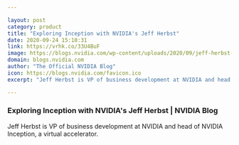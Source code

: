```yaml
---

layout: post
category: product
title: "Exploring Inception with NVIDIA's Jeff Herbst"
date: 2020-09-24 15:10:31
link: https://vrhk.co/33U4BuF
image: https://blogs.nvidia.com/wp-content/uploads/2020/09/jeff-herbst-scaled.jpg
domain: blogs.nvidia.com
author: "The Official NVIDIA Blog"
icon: https://blogs.nvidia.com/favicon.ico
excerpt: "Jeff Herbst is VP of business development at NVIDIA and head of NVIDIA Inception, a virtual accelerator."

---
```


### Exploring Inception with NVIDIA's Jeff Herbst | NVIDIA Blog

Jeff Herbst is VP of business development at NVIDIA and head of NVIDIA Inception, a virtual accelerator.